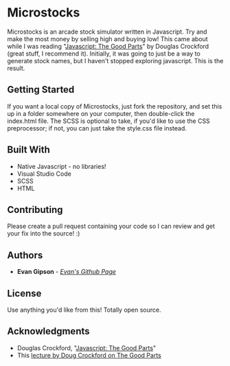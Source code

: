 # Microstocks
Microstocks is an arcade stock simulator written in Javascript. Try and make the most money by selling high and buying low! This came about while I was reading "[Javascript: The Good Parts](https://www.amazon.com/JavaScript-Good-Parts-Douglas-Crockford/dp/0596517742)" by Douglas Crockford (great stuff, I recommend it). Initially, it was going to just be a way to generate stock names, but I haven't stopped exploring javascript. This is the result.

## Getting Started

If you want a local copy of Microstocks, just fork the repository, and set this up in a folder somewhere on your computer, then double-click the index.html file. The SCSS is optional to take, if you'd like to use the CSS preprocessor; if not, you can just take the style.css file instead.

## Built With

* Native Javascript - no libraries!
* Visual Studio Code
* SCSS
* HTML

## Contributing

Please create a pull request containing your code so I can review and get your fix into the source! :)

## Authors

* **Evan Gipson** - *[Evan's Github Page](https://github.com/evangipson)* 

## License

Use anything you'd like from this! Totally open source.

## Acknowledgments

* Douglas Crockford, "[Javascript: The Good Parts](https://www.amazon.com/JavaScript-Good-Parts-Douglas-Crockford/dp/0596517742)"
* This [lecture by Doug Crockford on The Good Parts](https://www.youtube.com/watch?v=hQVTIJBZook)
